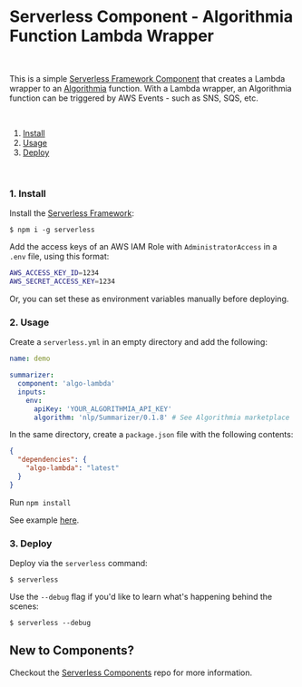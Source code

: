 # Serverless Component - Algorithmia Function Lambda Wrapper

&nbsp;

This is a simple [Serverless Framework Component](https://serverless.com/components/) that creates a Lambda wrapper to an [Algorithmia](https://algorithmia.com) function. With a Lambda wrapper, an Algorithmia function can be triggered by AWS Events - such as SNS, SQS, etc. 

&nbsp;

1. [Install](#1-install)
2. [Usage](#2-usage)
3. [Deploy](#3-deploy)

&nbsp;


### 1. Install

Install the [Serverless Framework](https://www.github.com/serverless/serverless):

```console
$ npm i -g serverless
```

Add the access keys of an AWS IAM Role with `AdministratorAccess` in a `.env` file, using this format:

```bash
AWS_ACCESS_KEY_ID=1234
AWS_SECRET_ACCESS_KEY=1234
```

Or, you can set these as environment variables manually before deploying.

### 2. Usage

Create a `serverless.yml` in an empty directory and add the following:

```yaml
name: demo

summarizer:
  component: 'algo-lambda'
  inputs:
    env:
      apiKey: 'YOUR_ALGORITHMIA_API_KEY'
      algorithm: 'nlp/Summarizer/0.1.8' # See Algorithmia marketplace
```

In the same directory, create a `package.json` file with the following contents:

```json
{
  "dependencies": {
    "algo-lambda": "latest"
  }
}
```

Run `npm install`

See example [here](./examples/simple).

### 3. Deploy

Deploy via the `serverless` command:

```console
$ serverless
```

Use the `--debug` flag if you'd like to learn what's happening behind the scenes:

```console
$ serverless --debug
```

## New to Components?

Checkout the [Serverless Components](https://github.com/serverless/components) repo for more information.
